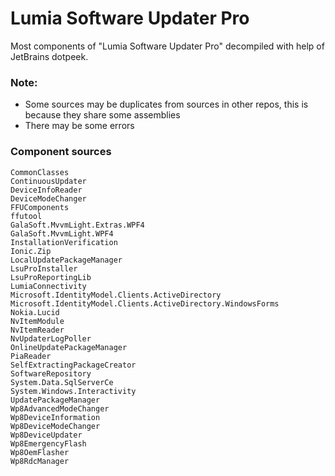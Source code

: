 # Lumia Software Updater Pro
Most components of "Lumia Software Updater Pro" decompiled with help of JetBrains dotpeek.



### Note:

- Some sources may be duplicates from sources in other repos, this is because they share some assemblies
- There may be some errors



### Component sources

```
CommonClasses
ContinuousUpdater
DeviceInfoReader
DeviceModeChanger
FFUComponents
ffutool
GalaSoft.MvvmLight.Extras.WPF4
GalaSoft.MvvmLight.WPF4
InstallationVerification
Ionic.Zip
LocalUpdatePackageManager
LsuProInstaller
LsuProReportingLib
LumiaConnectivity
Microsoft.IdentityModel.Clients.ActiveDirectory
Microsoft.IdentityModel.Clients.ActiveDirectory.WindowsForms
Nokia.Lucid
NvItemModule
NvItemReader
NvUpdaterLogPoller
OnlineUpdatePackageManager
PiaReader
SelfExtractingPackageCreator
SoftwareRepository
System.Data.SqlServerCe
System.Windows.Interactivity
UpdatePackageManager
Wp8AdvancedModeChanger
Wp8DeviceInformation
Wp8DeviceModeChanger
Wp8DeviceUpdater
Wp8EmergencyFlash
Wp8OemFlasher
Wp8RdcManager
```

